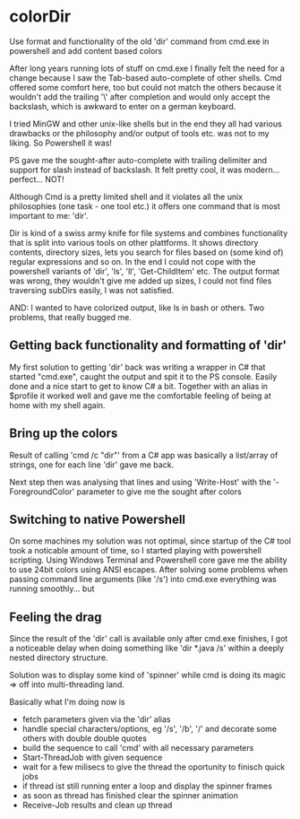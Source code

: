 # colorDir
Use format and functionality of the old 'dir' command from cmd.exe in powershell and add content based colors

After long years running lots of stuff on cmd.exe I finally felt the need for a change because I saw the Tab-based auto-complete of other shells. Cmd offered some comfort here, too but could not match the others because it wouldn't add the trailing '\\' after completion and would only accept the backslash, which is awkward to enter on a german keyboard.

I tried MinGW and other unix-like shells but in the end they all had various drawbacks or the philosophy and/or output of tools etc. was not to my liking. So Powershell it was!

PS gave me the sought-after auto-complete with trailing delimiter and support for slash instead of backslash. It felt pretty cool, it was modern... perfect... NOT!

Although Cmd is a pretty limited shell and it violates all the unix philosophies (one task - one tool etc.) it offers one command that is most important to me: 'dir'.

Dir is kind of a swiss army knife for file systems and combines functionality that is split into various tools on other plattforms. It shows directory contents, directory sizes, lets you search for files based on (some kind of) regular expressions and so on. In the end I could not cope with the powershell variants of 'dir', 'ls', 'll', 'Get-ChildItem' etc. The output format was wrong, they wouldn't give me added up sizes, I could not find files traversing subDirs easily, I was not satisfied.

AND: I wanted to have colorized output, like ls in bash or others. Two problems, that really bugged me.

## Getting back functionality and formatting of 'dir'

My first solution to getting 'dir' back was writing a wrapper in C# that started "cmd.exe", caught the output and spit it to the PS console. Easily done and a nice start to get to know C# a bit. Together with an alias in $profile it worked well and gave me the comfortable feeling of being at home with my shell again.

## Bring up the colors

Result of calling 'cmd /c "dir"' from a C# app was basically a list/array of strings, one for each line 'dir' gave me back.

Next step then was analysing that lines and using 'Write-Host' with the '-ForegroundColor' parameter to give me the sought after colors

## Switching to native Powershell

On some machines my solution was not optimal, since startup of the C# tool took a noticable amount of time, so I started playing with powershell scripting. Using Windows Terminal and Powershell core gave me the ability to use 24bit colors using ANSI escapes. After solving some problems when passing command line arguments (like '/s') into cmd.exe everything was running smoothly... but

## Feeling the drag

Since the result of the 'dir' call is available only after cmd.exe finishes, I got a noticeable delay when doing something like 'dir *.java /s' within a deeply nested directory structure.

Solution was to display some kind of 'spinner' while cmd is doing its magic => off into multi-threading land.

Basically what I'm doing now is
- fetch parameters given via the 'dir' alias
- handle special characters/options, eg '/s', '/b', '/' and decorate some others with double double quotes
- build the sequence to call 'cmd' with all necessary parameters
- Start-ThreadJob with given sequence
- wait for a few milisecs to give the thread the oportunity to finisch quick jobs
- if thread ist still running enter a loop and display the spinner frames
- as soon as thread has finished clear the spinner animation
- Receive-Job results and clean up thread
